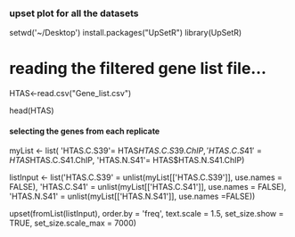 ### upset plot for all the datasets

  setwd('~/Desktop')
  install.packages("UpSetR")
  library(UpSetR)

  # reading the filtered gene list file…
  
  HTAS<-read.csv("Gene_list.csv")
  
  head(HTAS)

#### selecting the genes from each replicate
  
  myList <- list(
    'HTAS.C.S39'= HTAS$HTAS.C.S39.ChIP,
    'HTAS.C.S41'= HTAS$HTAS.C.S41.ChIP,
    'HTAS.N.S41'= HTAS$HTAS.N.S41.ChIP)



  listInput <- list('HTAS.C.S39' = unlist(myList[['HTAS.C.S39']], use.names = FALSE),
                    'HTAS.C.S41' = unlist(myList[['HTAS.C.S41']], use.names = FALSE),
                    'HTAS.N.S41' = unlist(myList[['HTAS.N.S41']], use.names =FALSE))
                    
                    

  upset(fromList(listInput),
        order.by = 'freq',
        text.scale = 1.5,
        set_size.show = TRUE,
        set_size.scale_max = 7000)
        
        
